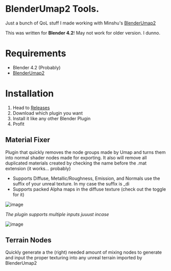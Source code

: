 # BlenderUmap2 Tools.
Just a bunch of QoL stuff I made working with Minshu's [BlenderUmap2](https://github.com/MinshuG/BlenderUmap2)

This was written for **Blender 4.2**! May not work for older version. I dunno.

# Requirements
* Blender 4.2 (Probably)
* [BlenderUmap2](https://github.com/MinshuG/BlenderUmap2)

# Installation
1. Head to [Releases](https://github.com/jaxbline/Umap-Utilites/releases)
2. Download which plugin you want
3. Install it like any other Blender Plugin
4. Profit

## Material Fixer
Plugin that quickly removes the node groups made by Umap and turns them into normal shader nodes made for exporting. It also will remove all duplicated materials created by checking the name before the .mat extension (it works... probably)

* Supports Diffuse, Metallic/Roughness, Emission, and Normals
  use the suffix of your unreal texture. In my case the suffix is _di
* Supports packed Alpha maps in the diffuse texture (check out the toggle for it)
  



![image](https://github.com/user-attachments/assets/b7610214-b06d-4983-918b-f895314b2f82)

*The plugin supports multiple inputs juuust incase*

![image](https://github.com/user-attachments/assets/7ce925e6-7e12-4acb-a44d-da986f740f10)

## Terrain Nodes
Quickly generate a the (right) needed amount of mixing nodes to generate and input the proper texturing into any unreal terrain imported by BlenderUmap2
